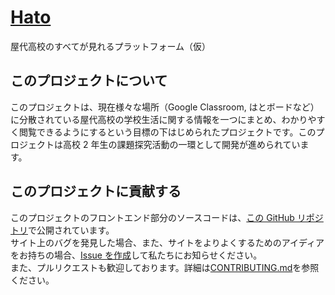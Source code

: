 # [Hato](https://hato.cf)

屋代高校のすべてが見れるプラットフォーム（仮）

## このプロジェクトについて

このプロジェクトは、現在様々な場所（Google Classroom, はとボードなど）に分散されている屋代高校の学校生活に関する情報を一つにまとめ、わかりやすく閲覧できるようにするという目標の下はじめられたプロジェクトです。このプロジェクトは高校 2 年生の課題探究活動の一環として開発が進められています。

## このプロジェクトに貢献する

このプロジェクトのフロントエンド部分のソースコードは、[この GitHub リポジトリ](https://github.com/Hato-org/Hato)で公開されています。  
サイト上のバグを発見した場合、また、サイトをよりよくするためのアイディアをお持ちの場合、[Issue を作成](https://github.com/Hato-org/Hato/issue)して私たちにお知らせください。  
また、プルリクエストも歓迎しております。詳細は[CONTRIBUTING.md](./CONTRIBUTING.md)を参照ください。
